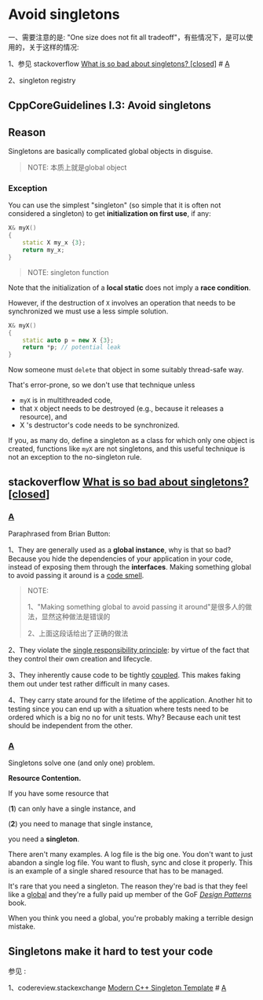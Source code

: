 # Avoid singletons

一、需要注意的是: "One size does not fit all tradeoff"，有些情况下，是可以使用的，关于这样的情况:

1、参见 stackoverflow [What is so bad about singletons? [closed]](https://stackoverflow.com/questions/137975/what-is-so-bad-about-singletons) # [A](https://stackoverflow.com/a/142450)

2、singleton registry

## CppCoreGuidelines I.3: Avoid singletons

## Reason

Singletons are basically complicated global objects in disguise.

> NOTE: 本质上就是global object

### Exception

You can use the simplest "singleton" (so simple that it is often not considered a singleton) to get **initialization on first use**, if any:



```C++
X& myX()
{
    static X my_x {3};
    return my_x;
}
```

> NOTE: singleton function

Note that the initialization of a **local static** does not imply a **race condition**.



However, if the destruction of `X` involves an operation that needs to be synchronized we must use a less simple solution.

```C++
X& myX()
{
    static auto p = new X {3};
    return *p; // potential leak
}
```

Now someone must `delete` that object in some suitably thread-safe way.

That's error-prone, so we don't use that technique unless

- `myX` is in multithreaded code,
- that `X` object needs to be destroyed (e.g., because it releases a resource), and
- X 's destructor's code needs to be synchronized.

If you, as many do, define a singleton as a class for which only one object is created, functions like  `myX` are not singletons, and this useful technique is not an exception to the no-singleton rule.

## stackoverflow [What is so bad about singletons? [closed]](https://stackoverflow.com/questions/137975/what-is-so-bad-about-singletons)

### [A](https://stackoverflow.com/a/138012)

Paraphrased from Brian Button:

1、They are generally used as a **global instance**, why is that so bad? Because you hide the dependencies of your application in your code, instead of exposing them through the **interfaces**. Making something global to avoid passing it around is a [code smell](https://en.wikipedia.org/wiki/Code_smell).

> NOTE: 
>
> 1、"Making something global to avoid passing it around"是很多人的做法，显然这种做法是错误的
>
> 2、上面这段话给出了正确的做法

2、They violate the [single responsibility principle](https://en.wikipedia.org/wiki/Single_responsibility_principle): by virtue of the fact that they control their own creation and lifecycle.

3、They inherently cause code to be tightly [coupled](https://en.wikipedia.org/wiki/Coupling_(computer_programming)). This makes faking them out under test rather difficult in many cases.



4、They carry state around for the lifetime of the application. Another hit to testing since you can end up with a situation where tests need to be ordered which is a big no no for unit tests. Why? Because each unit test should be independent from the other.



### [A](https://stackoverflow.com/a/142450)

Singletons solve one (and only one) problem.

**Resource Contention.**

If you have some resource that

(**1**) can only have a single instance, and

(**2**) you need to manage that single instance,

you need a **singleton**.

There aren't many examples. A log file is the big one. You don't want to just abandon a single log file. You want to flush, sync and close it properly. This is an example of a single shared resource that has to be managed.

It's rare that you need a singleton. The reason they're bad is that they feel like a [global](https://en.wikipedia.org/wiki/Global_variable) and they're a fully paid up member of the GoF *[Design Patterns](https://en.wikipedia.org/wiki/Design_Patterns)* book.

When you think you need a global, you're probably making a terrible design mistake.

## Singletons make it hard to test your code

参见 :

1、codereview.stackexchange [Modern C++ Singleton Template](https://codereview.stackexchange.com/questions/173929/modern-c-singleton-template) # [A](https://codereview.stackexchange.com/a/173942)
